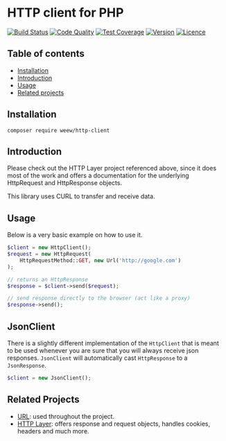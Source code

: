 # HTTP client for PHP

[![Build Status](https://img.shields.io/travis/weew/http-client.svg)](https://travis-ci.org/weew/http-client)
[![Code Quality](https://img.shields.io/scrutinizer/g/weew/http-client.svg)](https://scrutinizer-ci.com/g/weew/http-client)
[![Test Coverage](https://img.shields.io/coveralls/weew/http-client.svg)](https://coveralls.io/github/weew/http-client)
[![Version](https://img.shields.io/packagist/v/weew/http-client.svg)](https://packagist.org/packages/weew/http-client)
[![Licence](https://img.shields.io/packagist/l/weew/http-client.svg)](https://packagist.org/packages/weew/http-client)

## Table of contents
- [Installation](#installation)
- [Introduction](#introduction)
- [Usage](#usage)
- [Related projects](#related-projects)

## Installation

`composer require weew/http-client`

## Introduction

Please check out the HTTP Layer project referenced above, since it does most of the work and offers a documentation for the underlying HttpRequest and HttpResponse objects.

This library uses CURL to transfer and receive data.

## Usage

Below is a very basic example on how to use it.

```php
$client = new HttpClient();
$request = new HttpRequest(
    HttpRequestMethod::GET, new Url('http://google.com')
);

// returns an HttpResponse
$response = $client->send($request);

// send response directly to the browser (act like a proxy)
$response->send();
```

## JsonClient

There is a slightly different implementation of the `HttpClient` that is meant to be used whenever you are sure that you will always receive json responses. `JsonClient` will automatically cast `HttpResponse` to a `JsonResponse`.

```php
$client = new JsonClient();
```

## Related Projects

- [URL](https://github.com/weew/url): used throughout the project.
- [HTTP Layer](https://github.com/weew/http): offers response and request objects,
handles cookies, headers and much more.
